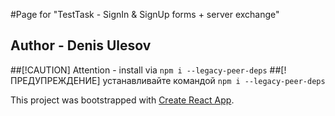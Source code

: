 #Page for "TestTask - SignIn & SignUp forms + server exchange"

## Author - Denis Ulesov

##[!CAUTION] Attention - install via `npm i --legacy-peer-deps` ##[!ПРЕДУПРЕЖДЕНИЕ] устанавливайте командой `npm i --legacy-peer-deps`


This project was bootstrapped with [Create React App](https://github.com/facebook/create-react-app).


